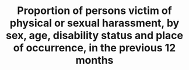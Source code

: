 ---
data_non_statistical: true
goal_meta_link: http://unstats.un.org/sdgs/files/metadata-compilation/Metadata-Goal-11.pdf
graph_title: Proportion of persons victim of physical or sexual harassment, by sex,
  age, disability status and place of occurrence, in the previous 12 months
graph_type: line
has_metadata: true
indicator: 11.7.2
indicator_definition: Number of girls and women aged 15+ who were subjected to physical
  or sexual harassment in the last 12 months, as percentage of all women aged 15+,
  disaggregated by perpetrator and place of occurrence (of latest episode). Many international
  bodies, national legislatures and courts have prohibited sexual harassment but there
  is no agreed universal definition of the term.[1] Most existing studies about sexual
  harassment are focused on working life or educational environments and measure unwelcome
  and unwanted sexual acts.[1,2] Because of the lack of universal definition, data
  for this indicator are not comparable. Currently, comparable data exist only for
  the 28 European Union countries (see below for more details on existing measures).
indicator_name: Proportion of persons victim of physical or sexual harassment, by
  sex, age, disability status and place of occurrence, in the previous 12 months
indicator_sort_order: 11-07-02
indicator_variable: null
layout: indicator
national_geographical_coverage: United States
permalink: /11-7-2/
published: true
rationale_interpretation: "Sexual harassment is a violation of women's human rights\
  \ and a prohibited form of violence against women in many countries.[4] Sexually\
  \ harassing conduct causes devastating physical and psychological injuries to a\
  \ large percentage of women in workplaces around the world. In urban and rural areas,\
  \ developed or developing countries, women and girls are constantly subjected to\
  \ these forms of violence on streets, on public transport, in shopping centres and\
  \ in public parks, in and around schools and workplaces, in public sanitation facilities\
  \ and water and food distribution sites, or in their own neighborhoods. Such harassment\
  \ reinforces the subordination of women to men in society, violates women's dignity\
  \ and creates a health and safety hazard in public spaces. \nIf women and girls\
  \ are to enjoy a life free from violence, policymakers need to ensure that public\
  \ spaces are free from any form of violence, including sexual harassment."
reporting_status: notstarted
sdg_goal: 11
source_active_1: true
source_notes_1: null
source_title_1: null
target: By 2030, provide universal access to safe, inclusive and accessible, green
  and public spaces, in particular for women and children, older persons and persons
  with disabilities.
target_id: '11.7'
title: Proportion of persons victim of physical or sexual harassment, by sex, age,
  disability status and place of occurrence, in the previous 12 months
un_custodial_agency: 'UNOCD (Partnering Agencies: UN Women, UN Habitat)'
un_designated_tier: '3'
variable_description: null
variable_notes: null
---